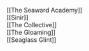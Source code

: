 [[The Seaward Academy]] <br />
[[Sinir]] <br />
[[The Collective]] <br />
[[The Gloaming]]  <br />
[[Seaglass Glint]] <br />
